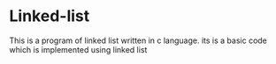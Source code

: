 # Linked-list
This is a program of linked list written in c language.
its is a basic code which is implemented using linked list
